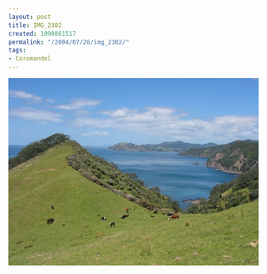 ```yaml
---
layout: post
title: IMG_2302
created: 1090861517
permalink: "/2004/07/26/img_2302/"
tags:
- Coromandel
---
```


<img src="/image/images/img_2302-767.jpg"/>

